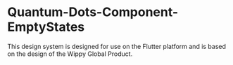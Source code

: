 # Quantum-Dots-Component-EmptyStates
This design system is designed for use on the Flutter platform and is based on the design of the Wippy Global Product.
